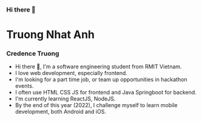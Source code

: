 ### Hi there 👋

<!--
**truongnhatanh7/truongnhatanh7** is a ✨ _special_ ✨ repository because its `README.md` (this file) appears on your GitHub profile.

Here are some ideas to get you started:

- 🔭 I’m currently working on ...
- 🌱 I’m currently learning ...
- 👯 I’m looking to collaborate on ...
- 🤔 I’m looking for help with ...
- 💬 Ask me about ...
- 📫 How to reach me: ...
- 😄 Pronouns: ...
- ⚡ Fun fact: ...
-->

# Truong Nhat Anh
### Credence Truong

- Hi there 👋, I'm a software engineering student from RMIT Vietnam.
- I love web development, especially frontend.
- I'm looking for a part time job, or team up opportunities in hackathon events.
- I often use HTML CSS JS for frontend and Java Springboot for backend.
- I'm currently learning ReactJS, NodeJS.
- By the end of this year (2022), I challenge myself to learn mobile development, both Android and iOS.
